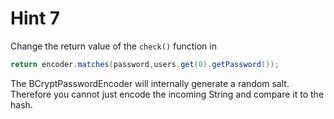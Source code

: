 # Hint 7

Change the return value of the `check()` function in 

```java
return encoder.matches(password,users.get(0).getPassword());
```

The BCryptPasswordEncoder will internally generate a random salt. Therefore you cannot just encode the incoming String and compare it to the hash.